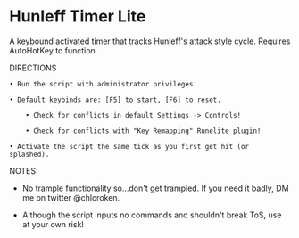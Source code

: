 # Hunleff Timer Lite

A keybound activated timer that tracks Hunleff's attack style cycle. Requires AutoHotKey to function.

DIRECTIONS

	• Run the script with administrator privileges.

	• Default keybinds are: [F5] to start, [F6] to reset.
		
		• Check for conflicts in default Settings -> Controls!
	
		• Check for conflicts with "Key Remapping" Runelite plugin!
  
	• Activate the script the same tick as you first get hit (or splashed).
  
NOTES:

- No trample functionality so...don't get trampled. If you need it badly, DM me on twitter @chloroken.

- Although the script inputs no commands and shouldn't break ToS, use at your own risk!
